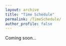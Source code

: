 ```yaml
---
layout: archive
title: "Time Schedule"
permalink: /TimeSchedule/
author_profile: false
---
```


Coming soon...

